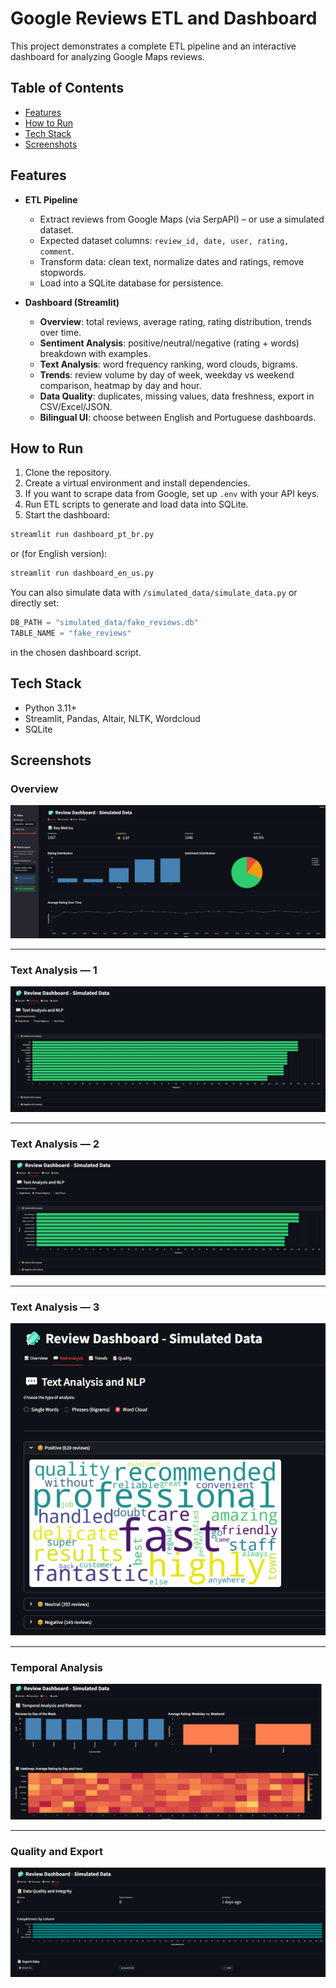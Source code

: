 # Google Reviews ETL and Dashboard

This project demonstrates a complete ETL pipeline and an interactive dashboard for analyzing Google Maps reviews.

## Table of Contents
- [Features](#features)
- [How to Run](#how-to-run)
- [Tech Stack](#tech-stack)
- [Screenshots](#screenshots)

## Features
- **ETL Pipeline**  
  - Extract reviews from Google Maps (via SerpAPI) – or use a simulated dataset.  
  - Expected dataset columns: `review_id, date, user, rating, comment`.  
  - Transform data: clean text, normalize dates and ratings, remove stopwords.  
  - Load into a SQLite database for persistence.  

- **Dashboard (Streamlit)**  
  - **Overview**: total reviews, average rating, rating distribution, trends over time.  
  - **Sentiment Analysis**: positive/neutral/negative (rating + words) breakdown with examples.  
  - **Text Analysis**: word frequency ranking, word clouds, bigrams.  
  - **Trends**: review volume by day of week, weekday vs weekend comparison, heatmap by day and hour.  
  - **Data Quality**: duplicates, missing values, data freshness, export in CSV/Excel/JSON.  
  - **Bilingual UI**: choose between English and Portuguese dashboards.  

## How to Run
1. Clone the repository.  
2. Create a virtual environment and install dependencies.  
3. If you want to scrape data from Google, set up `.env` with your API keys.  
4. Run ETL scripts to generate and load data into SQLite.  
5. Start the dashboard:  

```bash
streamlit run dashboard_pt_br.py
```
or (for English version):

```bash
streamlit run dashboard_en_us.py
```

You can also simulate data with `/simulated_data/simulate_data.py` or directly set:

```python
DB_PATH = "simulated_data/fake_reviews.db"
TABLE_NAME = "fake_reviews"
```

in the chosen dashboard script.

## Tech Stack
- Python 3.11+  
- Streamlit, Pandas, Altair, NLTK, Wordcloud  
- SQLite  

## Screenshots

### Overview
![Overview](screenshots/overview.png)

---

### Text Analysis — 1
![Text Analysis 1](screenshots/text_analysis_1.png)

---

### Text Analysis — 2
![Text Analysis 2](screenshots/text_analysis_2.png)

---

### Text Analysis — 3
![Text Analysis 3](screenshots/text_analysis_3.png)

---

### Temporal Analysis
![Temporal Analysis](screenshots/temporal_analysis.png)

---

### Quality and Export
![Quality and Export](screenshots/quality_and_export.png)
